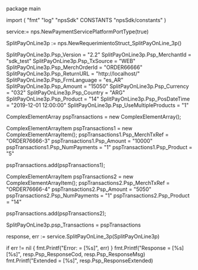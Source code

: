 package main

import (
        "fmt"
        "log"
        "npsSdk"
        CONSTANTS "npsSdk/constants"
)

service:= nps.NewPaymentServicePlatformPortType(true)

SplitPayOnLine3p := nps.NewRequerimientoStruct_SplitPayOnLine_3p()

SplitPayOnLine3p.Psp_Version = "2.2"
SplitPayOnLine3p.Psp_MerchantId = "sdk_test"
SplitPayOnLine3p.Psp_TxSource = "WEB"
SplitPayOnLine3p.Psp_MerchOrderId = "ORDER66666"
SplitPayOnLine3p.Psp_ReturnURL = "http://localhost/"
SplitPayOnLine3p.Psp_FrmLanguage = "es_AR"
SplitPayOnLine3p.Psp_Amount = "15050"
SplitPayOnLine3p.Psp_Currency = "032"
SplitPayOnLine3p.Psp_Country = "ARG"
SplitPayOnLine3p.Psp_Product = "14"
SplitPayOnLine3p.Psp_PosDateTime = "2019-12-01 12:00:00"
SplitPayOnLine3p.Psp_UseMultipleProducts = "1"

ComplexElementArray pspTransactions = new ComplexElementArray();

ComplexElementArrayItem pspTransactions1 = new ComplexElementArrayItem();
pspTransactions1.Psp_MerchTxRef = "ORDER76666-3"
pspTransactions1.Psp_Amount = "10000"
pspTransactions1.Psp_NumPayments = "1"
pspTransactions1.Psp_Product = "5"

pspTransactions.add(pspTransactions1);

ComplexElementArrayItem pspTransactions2 = new ComplexElementArrayItem();
pspTransactions2.Psp_MerchTxRef = "ORDER76666-4"
pspTransactions2.Psp_Amount = "5050"
pspTransactions2.Psp_NumPayments = "1"
pspTransactions2.Psp_Product = "14"

pspTransactions.add(pspTransactions2);

SplitPayOnLine3p.psp_Transactions = pspTransactions

response, err := service.SplitPayOnLine_3p(SplitPayOnLine3p)

if err != nil {
    fmt.Printf("Error: = [%s]", err)
}
fmt.Printf("Response = [%s] [%s]", resp.Psp_ResponseCod, resp.Psp_ResponseMsg)
fmt.Printf("Extended = [%s]", resp.Psp_ResponseExtended)



